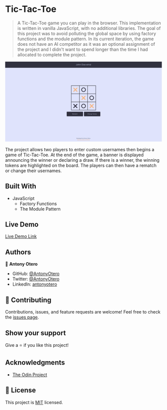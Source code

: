 # Tic-Tac-Toe

> A Tic-Tac-Toe game you can play in the browser. This implementation is written in vanilla JavaScript, with no additional libraries. The goal of this project was to avoid polluting the global space by using factory functions and the module pattern. In its current iteration, the game does not have an AI competitor as it was an optional assignment of the project and I didn't want to spend longer than the time I had allocated to complete the project.

![screenshot](./tic-tac-toe_screenshot.png)

 The project allows two players to enter custom usernames then begins a game of Tic-Tac-Toe. At the end of the game, a banner is displayed announcing the winner or declaring a draw. If there is a winner, the winning tokens are highlighted on the board. The players can then have a rematch or change their usernames.

## Built With

- JavaScript
  - Factory Functions
  - The Module Pattern

## Live Demo

[Live Demo Link](https://antonyotero.github.io/tic-tac-toe/)

## Authors
👤 **Antony Otero**

- GitHub: [@AntonyOtero](https://github.com/AntonyOtero)
- Twitter: [@AntonyOtero](https://twitter.com/AntonyOtero)
- LinkedIn: [antonyotero](https://www.linkedin.com/in/antonyotero/)

## 🤝 Contributing

Contributions, issues, and feature requests are welcome!
Feel free to check the [issues page](https://github.com/AntonyOtero/antonyotero/issues).

## Show your support

Give a ⭐️ if you like this project!

## Acknowledgments

- [The Odin Project](https://github.com/TheOdinProject)

## 📝 License

This project is [MIT](LICENSE) licensed.
